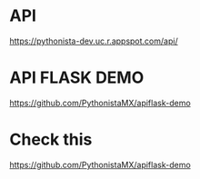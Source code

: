 # API 

https://pythonista-dev.uc.r.appspot.com/api/

# API FLASK DEMO

https://github.com/PythonistaMX/apiflask-demo

# Check this  

https://github.com/PythonistaMX/apiflask-demo

